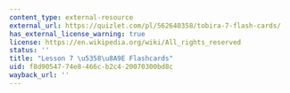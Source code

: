 ```yaml
---
content_type: external-resource
external_url: https://quizlet.com/pl/562640358/tobira-7-flash-cards/
has_external_license_warning: true
license: https://en.wikipedia.org/wiki/All_rights_reserved
status: ''
title: "Lesson 7 \u5358\u8A9E Flashcards"
uid: f8d90547-74e8-466c-b2c4-20070300bd8c
wayback_url: ''
---
```

